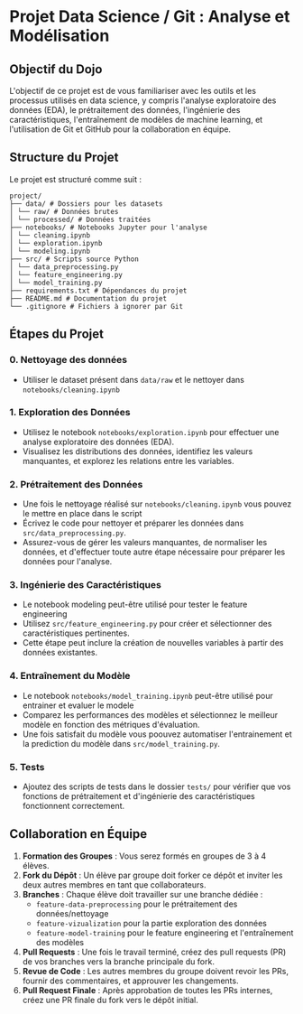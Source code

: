 # Projet Data Science / Git : Analyse et Modélisation

## Objectif du Dojo

L'objectif de ce projet est de vous familiariser avec les outils et les processus utilisés en data science, y compris l'analyse exploratoire des données (EDA), le prétraitement des données, l'ingénierie des caractéristiques, l'entraînement de modèles de machine learning, et l'utilisation de Git et GitHub pour la collaboration en équipe.

## Structure du Projet

Le projet est structuré comme suit :
```
project/
├── data/ # Dossiers pour les datasets
│ └── raw/ # Données brutes
│ └── processed/ # Données traitées
├── notebooks/ # Notebooks Jupyter pour l'analyse
│ └── cleaning.ipynb
│ └── exploration.ipynb
│ └── modeling.ipynb
├── src/ # Scripts source Python
│ └── data_preprocessing.py
│ └── feature_engineering.py
│ └── model_training.py
├── requirements.txt # Dépendances du projet
├── README.md # Documentation du projet
└── .gitignore # Fichiers à ignorer par Git
```
## Étapes du Projet

### 0. Nettoyage des données
- Utiliser le dataset présent dans `data/raw` et le nettoyer dans `notebooks/cleaning.ipynb` 

### 1. Exploration des Données

- Utilisez le notebook `notebooks/exploration.ipynb` pour effectuer une analyse exploratoire des données (EDA).
- Visualisez les distributions des données, identifiez les valeurs manquantes, et explorez les relations entre les variables.

### 2. Prétraitement des Données

- Une fois le nettoyage réalisé sur `notebooks/cleaning.ipynb` vous pouvez le mettre en place dans le script
- Écrivez le code pour nettoyer et préparer les données dans `src/data_preprocessing.py`.
- Assurez-vous de gérer les valeurs manquantes, de normaliser les données, et d'effectuer toute autre étape nécessaire pour préparer les données pour l'analyse.

### 3. Ingénierie des Caractéristiques

- Le notebook modeling peut-être utilisé pour tester le feature engineering
- Utilisez `src/feature_engineering.py` pour créer et sélectionner des caractéristiques pertinentes.
- Cette étape peut inclure la création de nouvelles variables à partir des données existantes.

### 4. Entraînement du Modèle

- Le notebook `notebooks/model_training.ipynb` peut-être utilisé pour entrainer et evaluer le modele
- Comparez les performances des modèles et sélectionnez le meilleur modèle en fonction des métriques d'évaluation.
- Une fois satisfait du modèle vous poouvez automatiser l'entrainement et la prediction du modèle dans `src/model_training.py`.

### 5. Tests

- Ajoutez des scripts de tests dans le dossier `tests/` pour vérifier que vos fonctions de prétraitement et d'ingénierie des caractéristiques fonctionnent correctement.

## Collaboration en Équipe

1. **Formation des Groupes** : Vous serez formés en groupes de 3 à 4 élèves.
2. **Fork du Dépôt** : Un élève par groupe doit forker ce dépôt et inviter les deux autres membres en tant que collaborateurs.
3. **Branches** : Chaque élève doit travailler sur une branche dédiée :
   - `feature-data-preprocessing` pour le prétraitement des données/nettoyage
   - `feature-vizualization` pour la partie exploration des données
   - `feature-model-training` pour le feature engineering et l'entraînement des modèles
4. **Pull Requests** : Une fois le travail terminé, créez des pull requests (PR) de vos branches vers la branche principale du fork.
5. **Revue de Code** : Les autres membres du groupe doivent revoir les PRs, fournir des commentaires, et approuver les changements.
6. **Pull Request Finale** : Après approbation de toutes les PRs internes, créez une PR finale du fork vers le dépôt initial.



